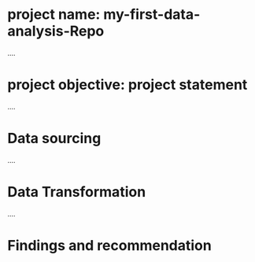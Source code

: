    # project name: my-first-data-analysis-Repo
 
   ....
   # project objective: project statement
 
 
 
   ....
   # Data sourcing 


....

# Data Transformation 


....

# Findings and recommendation 

